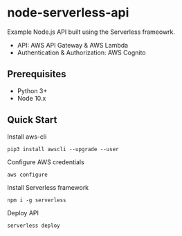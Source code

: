 # node-serverless-api

Example Node.js API built using the Serverless frameowrk.

- API: AWS API Gateway & AWS Lambda
- Authentication & Authorization: AWS Cognito

## Prerequisites

- Python 3+
- Node 10.x

## Quick Start

Install aws-cli

```
pip3 install awscli --upgrade --user
```

Configure AWS credentials

```
aws configure
```

Install Serverless framework

```
npm i -g serverless
```

Deploy API

```
serverless deploy
```
